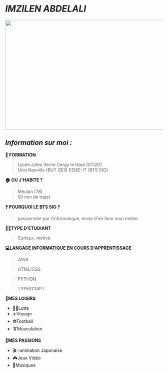 # *__IMZILEN ABDELALI__* 

<img src="https://i.pinimg.com/originals/3b/a4/c3/3ba4c3ec5566aa936158f928af8e8201.jpg" width="1200" height="350" />


## *__Information sur moi :__*


__🏫 FORMATION__
>Lycée  Jules Verne Cergy le Haut (STI2D)  
>Univ.Neuville (BUT GEII)
>ESIEE-IT (BTS SIO)

__🏠 OU J'HABITE ?__
>Meulan (78)  
>50 min de trajet

__❓ POURQUOI LE BTS SIO ?__
>passionnée par l'informatique, envie d'en faire mon métier.

__👨‍💻TYPE D'ETUDIANT__ 
>Curieux, motivé


__💻LANGAGE INFORMATIQUE EN COURS D'APPRENTISSAGE__ 
>JAVA 

>HTML/CSS 

>PYTHON

>TYPESCRIPT 

__🎯MES LOISIRS__ 
 * 🤼‍♂️Lutte 
 * ✈️Voyage 
 * ⚽Football 
 * 🏋️‍Musculation


__🧩MES PASSIONS__ 

 * 🎬♂️animation Japonaise  
 * 🎮Jeux Vidéo
 * 🎵Musiques
